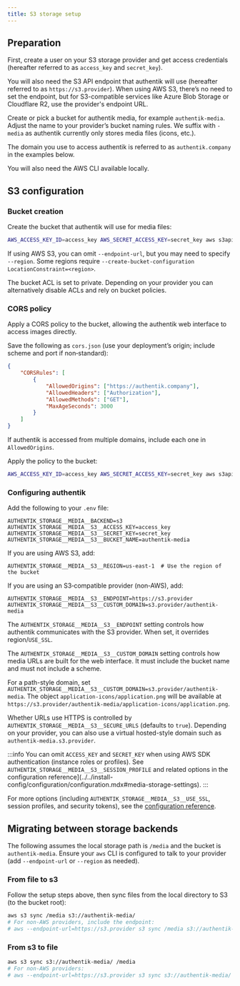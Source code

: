 ```yaml
---
title: S3 storage setup
---
```


## Preparation

First, create a user on your S3 storage provider and get access credentials (hereafter referred to as `access_key` and `secret_key`).

You will also need the S3 API endpoint that authentik will use (hereafter referred to as `https://s3.provider`). When using AWS S3, there’s no need to set the endpoint, but for S3-compatible services like Azure Blob Storage or Cloudflare R2, use the provider's endpoint URL.

Create or pick a bucket for authentik media, for example `authentik-media`. Adjust the name to your provider’s bucket naming rules. We suffix with `-media` as authentik currently only stores media files (icons, etc.).

The domain you use to access authentik is referred to as `authentik.company` in the examples below.

You will also need the AWS CLI available locally.

## S3 configuration

### Bucket creation

Create the bucket that authentik will use for media files:

```bash
AWS_ACCESS_KEY_ID=access_key AWS_SECRET_ACCESS_KEY=secret_key aws s3api --endpoint-url=https://s3.provider create-bucket --bucket=authentik-media --acl=private
```

If using AWS S3, you can omit `--endpoint-url`, but you may need to specify `--region`. Some regions require `--create-bucket-configuration LocationConstraint=<region>`.

The bucket ACL is set to private. Depending on your provider you can alternatively disable ACLs and rely on bucket policies.

### CORS policy

Apply a CORS policy to the bucket, allowing the authentik web interface to access images directly.

Save the following as `cors.json` (use your deployment’s origin; include scheme and port if non‑standard):

```json
{
    "CORSRules": [
        {
            "AllowedOrigins": ["https://authentik.company"],
            "AllowedHeaders": ["Authorization"],
            "AllowedMethods": ["GET"],
            "MaxAgeSeconds": 3000
        }
    ]
}
```

If authentik is accessed from multiple domains, include each one in `AllowedOrigins`.

Apply the policy to the bucket:

```bash
AWS_ACCESS_KEY_ID=access_key AWS_SECRET_ACCESS_KEY=secret_key aws s3api --endpoint-url=https://s3.provider put-bucket-cors --bucket=authentik-media --cors-configuration=file://cors.json
```

### Configuring authentik

Add the following to your `.env` file:

```env
AUTHENTIK_STORAGE__MEDIA__BACKEND=s3
AUTHENTIK_STORAGE__MEDIA__S3__ACCESS_KEY=access_key
AUTHENTIK_STORAGE__MEDIA__S3__SECRET_KEY=secret_key
AUTHENTIK_STORAGE__MEDIA__S3__BUCKET_NAME=authentik-media
```

If you are using AWS S3, add:

```env
AUTHENTIK_STORAGE__MEDIA__S3__REGION=us-east-1  # Use the region of the bucket
```

If you are using an S3‑compatible provider (non‑AWS), add:

```env
AUTHENTIK_STORAGE__MEDIA__S3__ENDPOINT=https://s3.provider
AUTHENTIK_STORAGE__MEDIA__S3__CUSTOM_DOMAIN=s3.provider/authentik-media
```

The `AUTHENTIK_STORAGE__MEDIA__S3__ENDPOINT` setting controls how authentik communicates with the S3 provider. When set, it overrides region/`USE_SSL`.

The `AUTHENTIK_STORAGE__MEDIA__S3__CUSTOM_DOMAIN` setting controls how media URLs are built for the web interface. It must include the bucket name and must not include a scheme.

For a path-style domain, set `AUTHENTIK_STORAGE__MEDIA__S3__CUSTOM_DOMAIN=s3.provider/authentik-media`. The object `application-icons/application.png` will be available at `https://s3.provider/authentik-media/application-icons/application.png`.

Whether URLs use HTTPS is controlled by `AUTHENTIK_STORAGE__MEDIA__S3__SECURE_URLS` (defaults to `true`). Depending on your provider, you can also use a virtual hosted-style domain such as `authentik-media.s3.provider`.

:::info
You can omit `ACCESS_KEY` and `SECRET_KEY` when using AWS SDK authentication (instance roles or profiles). See `AUTHENTIK_STORAGE__MEDIA__S3__SESSION_PROFILE` and related options in the configuration reference](../../install-config/configuration/configuration.mdx#media-storage-settings).
:::

For more options (including `AUTHENTIK_STORAGE__MEDIA__S3__USE_SSL`, session profiles, and security tokens), see the [configuration reference](../../install-config/configuration/configuration.mdx#media-storage-settings).

## Migrating between storage backends

The following assumes the local storage path is `/media` and the bucket is `authentik-media`. Ensure your `aws` CLI is configured to talk to your provider (add `--endpoint-url` or `--region` as needed).

### From file to s3

Follow the setup steps above, then sync files from the local directory to S3 (to the bucket root):

```bash
aws s3 sync /media s3://authentik-media/
# For non-AWS providers, include the endpoint:
# aws --endpoint-url=https://s3.provider s3 sync /media s3://authentik-media/
```

### From s3 to file

```bash
aws s3 sync s3://authentik-media/ /media
# For non-AWS providers:
# aws --endpoint-url=https://s3.provider s3 sync s3://authentik-media/ /media
```
